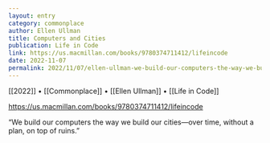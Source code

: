 ```yaml
---
layout: entry
category: commonplace
author: Ellen Ullman
title: Computers and Cities
publication: Life in Code
link: https://us.macmillan.com/books/9780374711412/lifeincode
date: 2022-11-07
permalink: 2022/11/07/ellen-ullman-we-build-our-computers-the-way-we-build-our-cities
---
```


[[2022]] • [[Commonplace]] • [[Ellen Ullman]] • [[Life in Code]]

https://us.macmillan.com/books/9780374711412/lifeincode

“We build our computers the way we build our cities—over time, without a plan, on top of ruins.”
